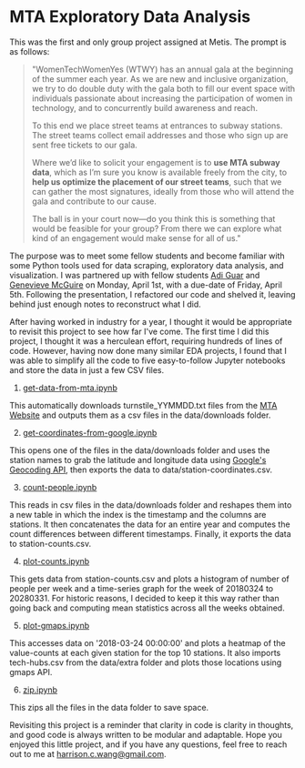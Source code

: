 # MTA Exploratory Data Analysis

This was the first and only group project assigned at Metis. The prompt is as follows:

> "WomenTechWomenYes (WTWY) has an annual gala at the beginning of the summer each year. As we are new and inclusive organization, we try to do double duty with the gala both to fill our event space with individuals passionate about increasing the participation of women in technology, and to concurrently build awareness and reach.
>
> To this end we place street teams at entrances to subway stations. The street teams collect email addresses and those who sign up are sent free tickets to our gala.
>
> Where we’d like to solicit your engagement is to **use MTA subway data**, which as I’m sure you know is available freely from the city, to **help us optimize the placement of our street teams**, such that we can gather the most signatures, ideally from those who will attend the gala and contribute to our cause.
>
> The ball is in your court now—do you think this is something that would be feasible for your group? From there we can explore what kind of an engagement would make sense for all of us."
>

The purpose was to meet some fellow students and become familiar with some Python tools used for data scraping, exploratory data analysis, and visualization. I was partnered up with fellow students [Adi Guar](https://www.linkedin.com/in/gaur1/) and [Genevieve McGuire](https://www.linkedin.com/in/genevieve-mcguire/) on Monday, April 1st, with a due-date of Friday, April 5th. Following the presentation, I refactored our code and shelved it, leaving behind just enough notes to reconstruct what I did.

After having worked in industry for a year, I thought it would be appropriate to revisit this project to see how far I've come. The first time I did this project, I thought it was a herculean effort, requiring hundreds of lines of code. However, having now done many similar EDA projects, I found that I was able to simplify all the code to five easy-to-follow Jupyter notebooks and store the data in just a few CSV files.

1. [get-data-from-mta.ipynb](https://github.com/harrisonized/mta/blob/master/get-data-from-mta.ipynb)

This automatically downloads turnstile_YYMMDD.txt files from the [MTA Website](http://web.mta.info/developers/turnstile.html) and outputs them as a csv files in the data/downloads folder.

2. [get-coordinates-from-google.ipynb](https://github.com/harrisonized/mta/blob/master/get-coordinates-from-google.ipynb)

This opens one of the files in the data/downloads folder and uses the station names to grab the latitude and longitude data using [Google's Geocoding API](https://geocoder.readthedocs.io/), then exports the data to data/station-coordinates.csv.

3. [count-people.ipynb](https://github.com/harrisonized/mta/blob/master/count-people.ipynb)

This reads in csv files in the data/downloads folder and reshapes them into a new table in which the index is the timestamp and the columns are stations. It then concatenates the data for an entire year and computes the count differences between different timestamps. Finally, it exports the data to station-counts.csv.

4. [plot-counts.ipynb](https://github.com/harrisonized/mta/blob/master/plot-counts.ipynb)

This gets data from station-counts.csv and plots a histogram of number of people per week and a time-series graph for the week of 20180324 to 20280331. For historic reasons, I decided to keep it this way rather than going back and computing mean statistics across all the weeks obtained.

5. [plot-gmaps.ipynb](https://github.com/harrisonized/mta/blob/master/plot-gmaps.ipynb)

This accesses data on '2018-03-24 00:00:00' and plots a heatmap of the value-counts at each given station for the top 10 stations. It also imports tech-hubs.csv from the data/extra folder and plots those locations using gmaps API.

6. [zip.ipynb](https://github.com/harrisonized/mta/blob/master/zip.ipynb)

This zips all the files in the data folder to save space.

Revisiting this project is a reminder that clarity in code is clarity in thoughts, and good code is always written to be modular and adaptable. Hope you enjoyed this little project, and if you have any questions, feel free to reach out to me at [harrison.c.wang@gmail.com](mailto:harrison.c.wang@gmail.com).